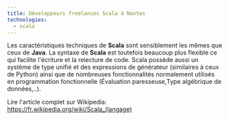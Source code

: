 ```yaml
---
title: Développeurs freelances Scala à Nantes
technologies:
  - scala
---
```


Les caractéristiques techniques de **Scala** sont sensiblement les mêmes que ceux de **Java**. La syntaxe de **Scala** est toutefois beaucoup plus flexible ce qui facilite l'écriture et la relecture de code. Scala possède aussi un système de type unifié et des expressions de générateur (similaires à ceux de Python) ainsi que de nombreuses fonctionnalités normalement utilisés en programmation fonctionnelle (Évaluation paresseuse,Type algébrique de données,..).

Lire l'article complet sur Wikipedia: https://fr.wikipedia.org/wiki/Scala_(langage)
